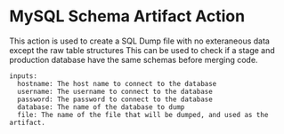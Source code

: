 # MySQL Schema Artifact Action

This action is used to create a SQL Dump file with no exteraneous data except the raw table structures
This can be used to check if a stage and production database have the same schemas before merging code.

```
inputs:
  hostname: The host name to connect to the database
  username: The username to connect to the database
  password: The password to connect to the database
  database: The name of the database to dump
  file: The name of the file that will be dumped, and used as the artifact.
```
